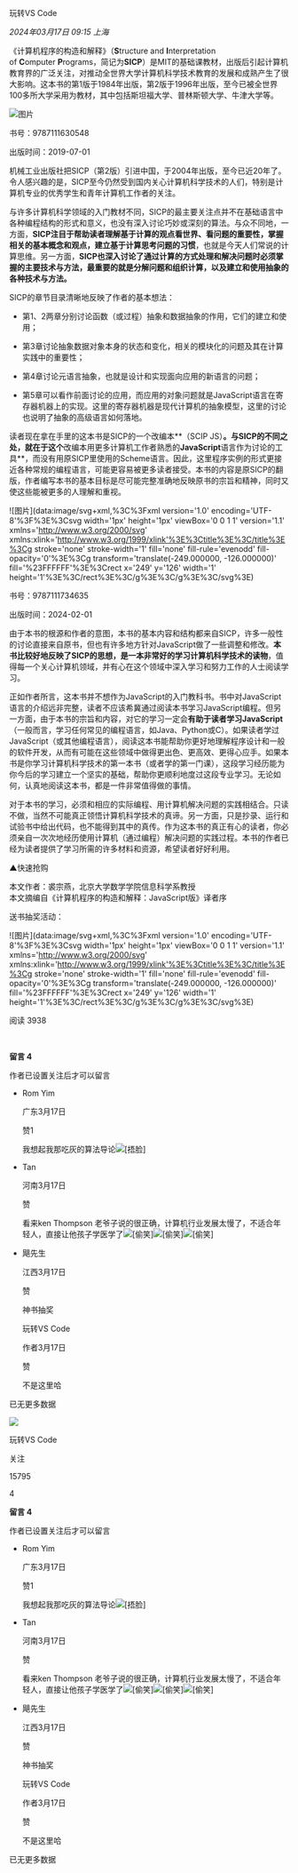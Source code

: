 玩转VS Code

_2024年03月17日 09:15_ _上海_

《计算机程序的构造和解释》（**S**tructure and **I**nterpretation of **C**omputer **P**rograms，简记为**SICP**）是MIT的基础课教材，出版后引起计算机教育界的广泛关注，对推动全世界大学计算机科学技术教育的发展和成熟产生了很大影响。这本书的第1版于1984年出版，第2版于1996年出版，至今已被全世界100多所大学采用为教材，其中包括斯坦福大学、普林斯顿大学、牛津大学等。

![图片](https://mmbiz.qpic.cn/sz_mmbiz_png/CwicwFUdzg1a2BQkOxuUYSFPh1Ysd4KqgNrEcicrLUNdtJOXwHBHrQ5oZpM0DyFzOnB9VR0ibUA5wC4AibHNjw9LvA/640?wx_fmt=png&from=appmsg&wxfrom=13)

书号：9787111630548

出版时间：2019-07-01

机械工业出版社把SICP（第2版）引进中国，于2004年出版，至今已近20年了。令人感兴趣的是，SICP至今仍然受到国内关心计算机科学技术的人们，特别是计算机专业的优秀学生和青年计算机工作者的关注。

与许多计算机科学领域的入门教材不同，SICP的最主要关注点并不在基础语言中各种编程结构的形式和意义，也没有深入讨论巧妙或深刻的算法。与众不同地，一方面，**SICP注目于帮助读者理解基于计算的观点看世界、看问题的重要性，掌握相关的基本概念和观点，建立基于计算思考问题的习惯**，也就是今天人们常说的计算思维。另一方面，**SICP也深入讨论了通过计算的方式处理和解决问题时必须掌握的主要技术与方法，最重要的就是分解问题和组织计算，以及建立和使用抽象的各种技术与方法。**

SICP的章节目录清晰地反映了作者的基本想法：

- 第1、2两章分别讨论函数（或过程）抽象和数据抽象的作用，它们的建立和使用；

- 第3章讨论抽象数据对象本身的状态和变化，相关的模块化的问题及其在计算实践中的重要性；

- 第4章讨论元语言抽象，也就是设计和实现面向应用的新语言的问题；

- 第5章可以看作前面讨论的应用，而应用的对象问题就是JavaScript语言在寄存器机器上的实现。这里的寄存器机器是现代计算机的抽象模型，这里的讨论也说明了抽象的高级语言如何落地。

读者现在拿在手里的这本书是SICP的一个改编本\*\*（SCIP JS）**。与SICP的不同之处，就在于这个**改编本用更多计算机工作者熟悉的****JavaScript****语言作为讨论的工具\*\*，而没有用原SICP里使用的Scheme语言。因此，这里程序实例的形式更接近各种常规的编程语言，可能更容易被更多读者接受。本书的内容是原SICP的翻版，作者编写本书的基本目标是尽可能完整准确地反映原书的宗旨和精神，同时又使这些能被更多的人理解和重视。

!\[图片\](data:image/svg+xml,%3C%3Fxml version='1.0' encoding='UTF-8'%3F%3E%3Csvg width='1px' height='1px' viewBox='0 0 1 1' version='1.1' xmlns='http://www.w3.org/2000/svg' xmlns:xlink='http://www.w3.org/1999/xlink'%3E%3Ctitle%3E%3C/title%3E%3Cg stroke='none' stroke-width='1' fill='none' fill-rule='evenodd' fill-opacity='0'%3E%3Cg transform='translate(-249.000000, -126.000000)' fill='%23FFFFFF'%3E%3Crect x='249' y='126' width='1' height='1'%3E%3C/rect%3E%3C/g%3E%3C/g%3E%3C/svg%3E)

书号：9787111734635

出版时间：2024-02-01

由于本书的根源和作者的意图，本书的基本内容和结构都来自SICP，许多一般性的讨论直接来自原书，但也有许多地方针对JavaScript做了一些调整和修改。**本书比较好地反映了SICP的思想，是一本非常好的学习计算机科学技术的读物**，值得每一个关心计算机领域，并有心在这个领域中深入学习和努力工作的人士阅读学习。

正如作者所言，这本书并不想作为JavaScript的入门教科书。书中对JavaScript语言的介绍远非完整，读者不应该希冀通过阅读本书学习JavaScript编程。但另一方面，由于本书的宗旨和内容，对它的学习一定会**有助于读者学习JavaScript**（一般而言，学习任何常见的编程语言，如Java、Python或C）。如果读者学过JavaScript（或其他编程语言），阅读这本书能帮助你更好地理解程序设计和一般的软件开发，从而有可能在这些领域中做得更出色、更高效、更得心应手。如果本书是你学习计算机科学技术的第一本书（或者学的第一门课），这段学习经历能为你今后的学习建立一个坚实的基础，帮助你更顺利地度过这段专业学习。无论如何，认真地阅读这本书，都是一件非常值得做的事情。

对于本书的学习，必须和相应的实际编程、用计算机解决问题的实践相结合。只读不做，当然不可能真正领悟计算机科学技术的真谛。另一方面，只是抄录、运行和试验书中给出代码，也不能得到其中的真传。作为这本书的真正有心的读者，你必须亲自一次次地经历使用计算机（通过编程）解决问题的实践过程。本书的作者已经为读者提供了学习所需的许多材料和资源，希望读者好好利用。

▲快速抢购

本文作者：裘宗燕，北京大学数学学院信息科学系教授\
本文摘编自《计算机程序的构造和解释：JavaScript版》译者序

送书抽奖活动：

!\[图片\](data:image/svg+xml,%3C%3Fxml version='1.0' encoding='UTF-8'%3F%3E%3Csvg width='1px' height='1px' viewBox='0 0 1 1' version='1.1' xmlns='http://www.w3.org/2000/svg' xmlns:xlink='http://www.w3.org/1999/xlink'%3E%3Ctitle%3E%3C/title%3E%3Cg stroke='none' stroke-width='1' fill='none' fill-rule='evenodd' fill-opacity='0'%3E%3Cg transform='translate(-249.000000, -126.000000)' fill='%23FFFFFF'%3E%3Crect x='249' y='126' width='1' height='1'%3E%3C/rect%3E%3C/g%3E%3C/g%3E%3C/svg%3E)

阅读 3938

​

**留言 4**

作者已设置关注后才可以留言

- Rom Yim

  广东3月17日

  赞1

  我想起我那吃灰的算法导论![[捂脸]](https://res.wx.qq.com/mpres/zh_CN/htmledition/comm_htmledition/images/pic/common/pic_blank.gif)

- Tan

  河南3月17日

  赞

  看来ken Thompson 老爷子说的很正确，计算机行业发展太慢了，不适合年轻人，直接让他孩子学医学了![[偷笑]](https://res.wx.qq.com/mpres/zh_CN/htmledition/comm_htmledition/images/pic/common/pic_blank.gif)![[偷笑]](https://res.wx.qq.com/mpres/zh_CN/htmledition/comm_htmledition/images/pic/common/pic_blank.gif)![[偷笑]](https://res.wx.qq.com/mpres/zh_CN/htmledition/comm_htmledition/images/pic/common/pic_blank.gif)

- 飓先生

  江西3月17日

  赞

  神书抽奖

  玩转VS Code

  作者3月17日

  赞

  不是这里哈

已无更多数据

[](javacript:;)

![](http://mmbiz.qpic.cn/mmbiz_png/Z4WC9OGHQlGs17KiajQbcp0Kf17ZVq3lsCUGUPjOaaydTvzBicsKxoDLN8176Yy1MyYKwTXU40QNiagbGl1LuXCMA/300?wx_fmt=png&wxfrom=18)

玩转VS Code

关注

15795

4

**留言 4**

作者已设置关注后才可以留言

- Rom Yim

  广东3月17日

  赞1

  我想起我那吃灰的算法导论![[捂脸]](https://res.wx.qq.com/mpres/zh_CN/htmledition/comm_htmledition/images/pic/common/pic_blank.gif)

- Tan

  河南3月17日

  赞

  看来ken Thompson 老爷子说的很正确，计算机行业发展太慢了，不适合年轻人，直接让他孩子学医学了![[偷笑]](https://res.wx.qq.com/mpres/zh_CN/htmledition/comm_htmledition/images/pic/common/pic_blank.gif)![[偷笑]](https://res.wx.qq.com/mpres/zh_CN/htmledition/comm_htmledition/images/pic/common/pic_blank.gif)![[偷笑]](https://res.wx.qq.com/mpres/zh_CN/htmledition/comm_htmledition/images/pic/common/pic_blank.gif)

- 飓先生

  江西3月17日

  赞

  神书抽奖

  玩转VS Code

  作者3月17日

  赞

  不是这里哈

已无更多数据
